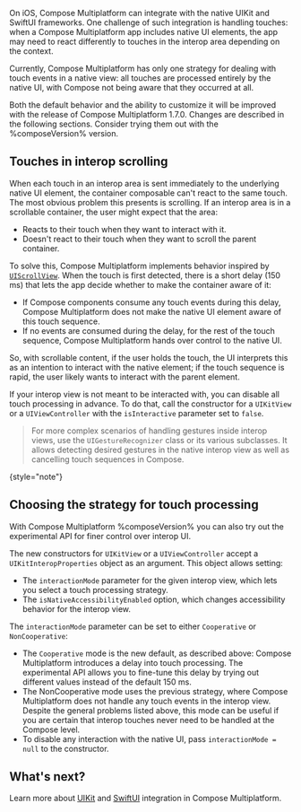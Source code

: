 [//]: # (title: Handling touch events with interop on iOS)

On iOS, Compose Multiplatform can integrate with the native UIKit and SwiftUI frameworks.
One challenge of such integration is handling touches: when a Compose Multiplatform app includes native UI elements,
the app may need to react differently to touches in the interop area depending on the context.

Currently, Compose Multiplatform has only one strategy for dealing with touch events in a native view:
all touches are processed entirely by the native UI, with Compose not being aware that they occurred at all.

Both the default behavior and the ability to customize it will be improved with the release of Compose Multiplatform 1.7.0.
Changes are described in the following sections. Consider trying them out with the %composeVersion% version.

## Touches in interop scrolling

When each touch in an interop area is sent immediately to the underlying native UI element,
the container composable can't react to the same touch.
The most obvious problem this presents is scrolling. If an interop area is in a scrollable container, the user might expect
that the area:

* Reacts to their touch when they want to interact with it.
* Doesn't react to their touch when they want to scroll the parent container.

To solve this, Compose Multiplatform implements behavior inspired by [`UIScrollView`](https://developer.apple.com/documentation/uikit/uiscrollview).
When the touch is first detected, there is a short delay (150 ms) that lets the app decide whether to make the container aware of it:

* If Compose components consume any touch events during this delay, Compose Multiplatform does not make the native UI element
    aware of this touch sequence.
* If no events are consumed during the delay, for the rest of the touch sequence, Compose Multiplatform
    hands over control to the native UI.

So, with scrollable content, if the user holds the touch, the UI interprets this as an intention to interact with the native element;
if the touch sequence is rapid, the user likely wants to interact with the parent element.

If your interop view is not meant to be interacted with, you can disable all touch processing in advance.
To do that, call the constructor for a `UIKitView` or a `UIViewController` with the `isInteractive` parameter set to `false`. 

> For more complex scenarios of handling gestures inside interop views,
> use the `UIGestureRecognizer` class or its various subclasses.
> It allows detecting desired gestures in the native interop view as well as cancelling touch sequences in Compose.
>
{style="note"}

## Choosing the strategy for touch processing
<secondary-label ref="Experimental"/>

With Compose Multiplatform %composeVersion% you can also try out the experimental API for finer control over interop UI.

The new constructors for `UIKitView` or a `UIViewController` accept a `UIKitInteropProperties` object as an argument.
This object allows setting:

* The `interactionMode` parameter for the given interop view, which lets you select a touch processing strategy.
* The `isNativeAccessibilityEnabled` option, which changes accessibility behavior for the interop view.

The `interactionMode` parameter can be set to either `Cooperative` or `NonCooperative`:

* The `Cooperative` mode is the new default, as described above: Compose Multiplatform introduces a delay into touch processing.
The experimental API allows you to fine-tune this delay by trying out different values instead of the default 150 ms.
* The NonCooperative mode uses the previous strategy, where Compose Multiplatform does not handle any touch events in the interop view.
  Despite the general problems listed above, this mode can be useful if you are certain that interop touches never need
  to be handled at the Compose level.
* To disable any interaction with the native UI, pass `interactionMode = null` to the constructor.

## What's next?

Learn more about [UIKit](compose-uikit-integration.md) and [SwiftUI](compose-swiftui-integration.md) integration in Compose Multiplatform.